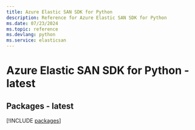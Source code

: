 ```yaml
---
title: Azure Elastic SAN SDK for Python
description: Reference for Azure Elastic SAN SDK for Python
ms.date: 07/23/2024
ms.topic: reference
ms.devlang: python
ms.service: elasticsan
---
```

# Azure Elastic SAN SDK for Python - latest
## Packages - latest
[!INCLUDE [packages](elastic-san-index.md)]